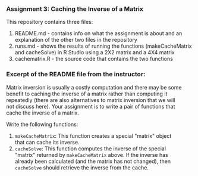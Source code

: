 
### Assignment 3: Caching the Inverse of a Matrix

This repository contains three files:  
1. README.md  - contains info on what the assignment is about and an explanation of the other two files in the repository  
2. runs.md - shows the results of running the functions (makeCacheMatrix and cacheSolve) in R Studio using a 2X2 matrix and a 4X4 matrix  
3. cachematrix.R - the source code that contains the two functions

### Excerpt of the README file from the instructor:  
Matrix inversion is usually a costly computation and there may be some  
benefit to caching the inverse of a matrix rather than computing it  
repeatedly (there are also alternatives to matrix inversion that we will  
not discuss here). Your assignment is to write a pair of functions that  
cache the inverse of a matrix.  

Write the following functions:  

1.  `makeCacheMatrix`: This function creates a special "matrix" object  
    that can cache its inverse.  
2.  `cacheSolve`: This function computes the inverse of the special  
    "matrix" returned by `makeCacheMatrix` above. If the inverse has  
    already been calculated (and the matrix has not changed), then  
    `cacheSolve` should retrieve the inverse from the cache.  